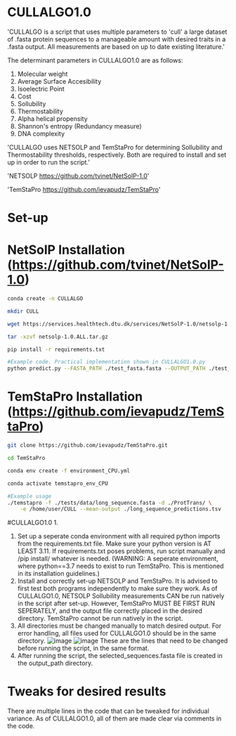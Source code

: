# CULLALGO1.0
'CULLALGO is a script that uses multiple parameters to 'cull' a large dataset of .fasta protein sequences to a manageable amount with desired traits in a .fasta output. All measurements are based on up to date existing literature.'

The determinant parameters in CULLALGO1.0 are as follows:
1. Molecular weight
2. Average Surface Accesibility
3. Isoelectric Point
4. Cost
5. Sollubility
6. Thermostability
7. Alpha helical propensity
8. Shannon's entropy (Redundancy measure)
9. DNA complexity

'CULLALGO uses NETSOLP and TemStaPro for determining Sollubility and Thermostability thresholds, respectively. Both are required to install and set up in order to run the script.'

'NETSOLP https://github.com/tvinet/NetSolP-1.0'

'TemStaPro https://github.com/ievapudz/TemStaPro'

# Set-up
# NetSolP Installation (https://github.com/tvinet/NetSolP-1.0)
```bash
conda create -n CULLALGO
```
```bash
mkdir CULL
```
```bash
wget https://services.healthtech.dtu.dk/services/NetSolP-1.0/netsolp-1.0.ALL.tar.gz
```
```bash
tar -xzvf netsolp-1.0.ALL.tar.gz
```
```bash
pip install -r requirements.txt
```
```bash
#Example code. Practical implementation shown in CULLALGO1.0.py
python predict.py --FASTA_PATH ./test_fasta.fasta --OUTPUT_PATH ./test_preds.csv --MODEL_TYPE ESM12 --PREDICTION_TYPE S
```
# TemStaPro Installation (https://github.com/ievapudz/TemStaPro)
```bash
git clone https://github.com/ievapudz/TemStaPro.git
```

```bash
cd TemStaPro
```

```bash
conda env create -f environment_CPU.yml
```

```bash
conda activate temstapro_env_CPU
```

```bash
#Example usage
./temstapro -f ./tests/data/long_sequence.fasta -d ./ProtTrans/ \
    -e /home/user/CULL --mean-output ./long_sequence_predictions.tsv
```

#CULLALGO1.0
1. 
1. Set up a seperate conda environment with all required python imports from the requirements.txt file. Make sure your python version is AT LEAST 3.11. If requirements.txt poses problems, run script manually and /pip install/ whatever is needed. (WARNING: A seperate environment, where python==3.7 needs to exist to run TemStaPro. This is mentioned in its installation guidelines.)
2. Install and correctly set-up NETSOLP and TemStaPro. It is advised to first test both programs independently to make sure they work. As of CULLALGO1.0, NETSOLP Sollubility measurements CAN be run natively in the script after set-up. However, TemStaPro MUST BE FIRST RUN SEPERATELY, and the output file correctly placed in the desired directory. TemStaPro cannot be run natively in the script.
3. All directories must be changed manually to match desired output. For error handling, all files used for CULLALGO1.0 should be in the same directory.
![image](https://github.com/user-attachments/assets/be323027-2965-4be6-a8aa-5de9d1994005)
![image](https://github.com/user-attachments/assets/2445f9c4-1cf6-4af9-bda1-12b36c36ac22)
These are the lines that need to be changed before running the script, in the same format.
4. After running the script, the selected_sequences.fasta file is created in the output_path directory.

# Tweaks for desired results
There are multiple lines in the code that can be tweaked for individual variance. As of CULLALGO1.0, all of them are made clear via comments in the code.

